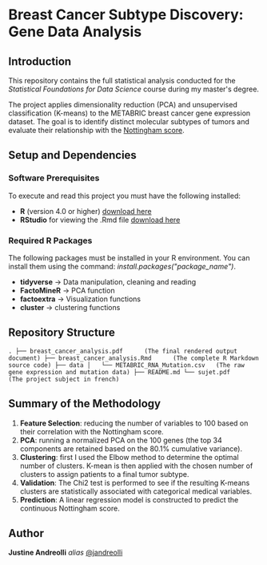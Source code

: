# Breast Cancer Subtype Discovery: Gene Data Analysis

## Introduction
This repository contains the full statistical analysis conducted for the *Statistical Foundations for Data Science* course during my master's degree.

The project applies dimensionality reduction (PCA) and unsupervised classification (K-means) to the METABRIC breast cancer gene expression dataset. The goal is to identify distinct molecular subtypes of tumors and evaluate their relationship with the [Nottingham score](https://en.wikipedia.org/wiki/Nottingham_Prognostic_Index).

## Setup and Dependencies
### Software Prerequisites
To execute and read this project you must have the following installed:
* **R** (version 4.0 or higher) [download here](https://cran.rstudio.com/)
* **RStudio** for viewing the .Rmd file [download here](https://posit.co/download/rstudio-desktop/)

### Required R Packages
The following packages must be installed in your R environment. 
You can install them using the command: *install.packages("package_name")*.

* **tidyverse** &rarr; Data manipulation, cleaning and reading
* **FactoMineR** &rarr; PCA function
* **factoextra** &rarr; Visualization functions
* **cluster** &rarr; clustering functions

## Repository Structure
``
.
├── breast_cancer_analysis.pdf      (The final rendered output document)
├── breast_cancer_analysis.Rmd      (The complete R Markdown source code)
├── data
│   └── METABRIC_RNA_Mutation.csv   (The raw gene expression and mutation data)
├── README.md
└── sujet.pdf                       (The project subject in french)
``
## Summary of the Methodology
1. **Feature Selection**: reducing the number of variables to 100 based on their correlation with the Nottingham score.
2. **PCA**: running a normalized PCA on the 100 genes (the top 34 components are retained based on the 80.1% cumulative variance).
3. **Clustering**: first I used the Elbow method to determine the optimal number of clusters. K-mean is then applied with the chosen number of clusters to assign patients to a final tumor subtype.
4. **Validation**: The Chi2 test is performed to see if the resulting K-means clusters are statistically associated with categorical medical variables.
5. **Prediction**: A linear regression model is constructed to predict the continuous Nottingham score.

## Author


**Justine Andreolli**  _alias_ [@jandreolli](https://github.com/jandreolli)

